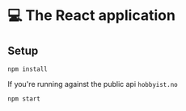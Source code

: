# 💻 The React application

## Setup

```npm install```

If you're running against the public api `hobbyist.no` 

```npm start```
